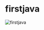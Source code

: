 # firstjava
![firstjava](https://user-images.githubusercontent.com/67381317/235356515-7464714e-c437-4f8b-8fc2-9e4562dcd20f.png)
